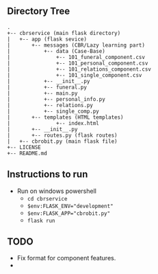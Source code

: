 ## Directory Tree
```
.
+-- cbrservice (main flask directory)
|   +-- app (flask sevice)
|       +-- messages (CBR/Lazy learning part)
|           +-- data (Case-Base)
|               +-- 101_funeral_component.csv 
|               +-- 101_personal_component.csv 
|               +-- 101_relations_component.csv 
|               +-- 101_single_component.csv 
|           +-- __init__.py
|           +-- funeral.py
|           +-- main.py
|           +-- personal_info.py
|           +-- relations.py
|           +-- single_comp.py
|       +-- templates (HTML templates)
|               +-- index.html
|       +-- __init__.py
|       +-- routes.py (flask routes)
|   +-- cbrobit.py (main flask file)
+-- LICENSE
+-- README.md
```
<!-- ```
|--- cbrservice
|   |--- app 
|       |--- messages 
|           |--- data 
|               |--- 101_funeral_component.csv 
|               |--- 101_personal_component.csv 
|               |--- 101_relations_component.csv 
|               |--- 101_single_component.csv 
|           |--- __init__.py
|           |--- funeral.py
|           |--- main.py
|           |--- personal_info.py
|           |--- relations.py
|           |--- single_comp.py
|       |--- templates 
|               |--- index.html
|       |--- __init__.py
|       |--- routes.py 
|   |--- cbrobit.py
|--- LICENSE
|--- README.md
``` -->

## Instructions to run
- Run on windows powershell
    - ```cd cbrservice```
    - ```$env:FLASK_ENV="development"```
    - ```$env:FLASK_APP="cbrobit.py"```
    - ```flask run```

## TODO
- Fix format for component features.
- 